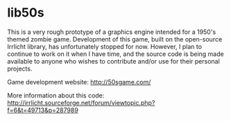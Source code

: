 # lib50s

This is a very rough prototype of a graphics engine intended for a 1950's themed zombie game.
Development of this game, built on the open-source Irrlicht library, has unfortunately stopped for now.
However, I plan to continue to work on it when I have time, and the source code is being made available to anyone who wishes to contribute and/or use for their personal projects.

Game development website: http://50sgame.com/

More information about this code: http://irrlicht.sourceforge.net/forum/viewtopic.php?f=6&t=49713&p=287989
